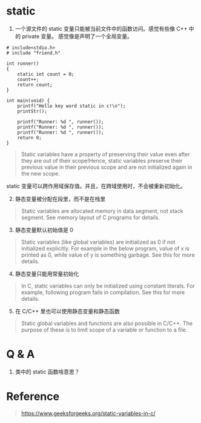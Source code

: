 # static

1. 一个源文件的 static 变量只能被当前文件中的函数访问。感觉有些像 C++ 中的 private 变量。
感觉像是声明了一个全局变量。

```
# include<stdio.h>
# include "friend.h"

int runner()
{
    static int count = 0;
    count++;
    return count;
}

int main(void) {
    printf("Hello key word static in c!\n");
    printStr();

    printf("Runner: %d ", runner());
    printf("Runner: %d ", runner());
    printf("Runner: %d ", runner());
    return 0;
}
```
> Static variables have a property of preserving their value even after they are out of their scope!Hence, static variables preserve their previous value in their previous scope and are not initialized again in the new scope.

static 变量可以跨作用域保存值。并且，在跨域使用时，不会被重新初始化。

2. 静态变量被分配在段里，而不是在栈里
> Static variables are allocated memory in data segment, not stack segment. See memory layout of C programs for details.

3. 静态变量默认初始值是 0
> Static variables (like global variables) are initialized as 0 if not initialized explicitly. For example in the below program, value of x is printed as 0, while value of y is something garbage. See this for more details.

4. 静态变量只能用常量初始化
> In C, static variables can only be initialized using constant literals. For example, following program fails in compilation. See this for more details.

5. 在 C/C++ 里也可以使用静态变量和静态函数
> Static global variables and functions are also possible in C/C++. The purpose of these is to limit scope of a variable or function to a file.

# Q & A
1. 类中的 static 函数啥意思？






# Reference
> https://www.geeksforgeeks.org/static-variables-in-c/
